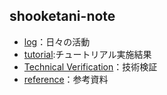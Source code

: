 ## shooketani-note
* [log](https://shooketani.github.io/note/log/)：日々の活動
* [tutorial](https://shooketani.github.io/note/tutorial/):チュートリアル実施結果
* [Technical Verification](https://shooketani.github.io/note/technicalverification/)：技術検証
* [reference](https://shooketani.github.io/note/reference)：参考資料
